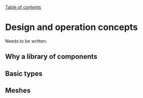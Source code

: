 [Table of contents](https://petrkryslucsd.github.io/Elfel.jl/latest/index.html)

# Design and operation concepts

Needs to be written.

## Why a library of components

## Basic types

## Meshes





